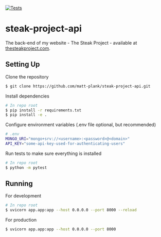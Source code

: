 [![Tests](https://github.com/matt-plank/steak-project-api/actions/workflows/tests.yaml/badge.svg)](https://github.com/matt-plank/steak-project-api/actions/workflows/tests.yaml)

# steak-project-api

The back-end of my website - The Steak Project - available at [thesteakproject.com](https://thesteakproject.com).

## Setting Up

Clone the repository

```bash
$ git clone https://github.com/matt-plank/steak-project-api.git
```

Install dependencies

```bash
# In repo root
$ pip install -r requirements.txt
$ pip install -e .
```

Configure environment variables (.env file optional, but recommended)

```bash
# .env
MONGO_URI="mongo+srv://<username>:<password>@<domain>"
API_KEY="some-api-key-used-for-authenticating-users"
```

Run tests to make sure everything is installed

```bash
# In repo root
$ python -m pytest
```

## Running

For development

```bash
# In repo root
$ uvicorn app.app:app --host 0.0.0.0 --port 8000 --reload
```

For production

```bash
$ uvicorn app.app:app --host 0.0.0.0 --port 8000
```
